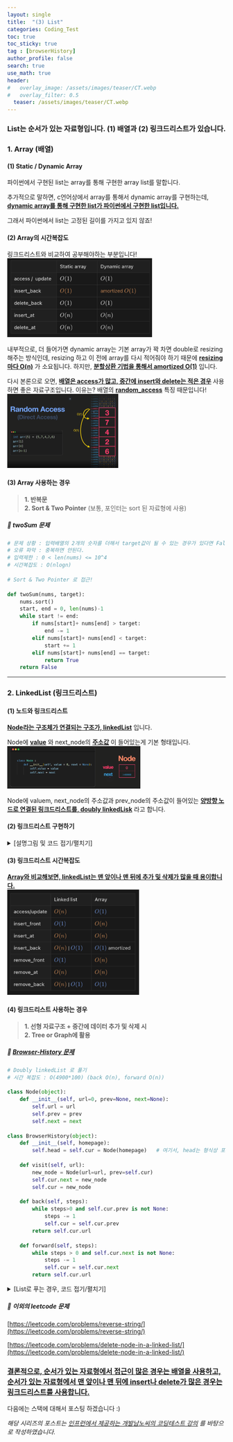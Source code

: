 ```yaml
---
layout: single  
title:  "(3) List"
categories: Coding_Test
toc: true
toc_sticky: true
tag : [browserHistory]
author_profile: false
search: true
use_math: true
header:
#   overlay_image: /assets/images/teaser/CT.webp
#   overlay_filter: 0.5
  teaser: /assets/images/teaser/CT.webp
---
```


### List는 순서가 있는 자료형입니다. (1) 배열과 (2) 링크드리스트가 있습니다.


### 1. Array (배열)

#### (1) Static / Dynamic Array
파이썬에서 구현된 list는 array를 통해 구현한 array list를 말합니다.

추가적으로 말하면, c언어상에서 array를 통해서 dynamic array를 구현하는데, **<u>dynamic array를 통해 구현한 list가 파이썬에서 구현한 list입니다.</u>**

그래서 파이썬에서 list는 고정된 길이를 가지고 있지 않죠!


#### (2) Array의 시간복잡도
링크드리스트와 비교하여 공부해야하는 부분입니다!    
<img src="/assets/images/2023-04-02-list/array_BigO.png" alt="배열의 시간복잡도" style="zoom:40%;" /> <br/>

내부적으로, 더 들어가면 dynamic array는 기본 array가 꽉 차면 double로 resizing 해주는 방식인데, resizing 하고 이 전에 array를 다시 적어줘야 하기 때문에 **<u>resizing 마다 O(n)</u>** 가 소요됩니다. 
하지만, **<u>분할상환 기법을 통해서 amortized O(1)</u>** 입니다.

다시 본론으로 오면, **<u>배열은 access가 많고, 중간에 insert와 delete는 적은 경우</u>** 사용하면 좋은 자료구조입니다. 이유는? 배열의 **<u>random_access</u>** 특징 때문입니다!      
<img src="/assets/images/2023-04-02-list/random_access.png" alt="random access" style="zoom:25%;" /> 
<br/>

#### (3) Array 사용하는 경우

> **1. 반복문**   
> **2. Sort & Two Pointer** (보통, 포인터는 sort 된 자료형에 사용)

##### 🍓 twoSum 문제
```python
# 문제 상황 : 입력배열의 2개의 숫자를 더해서 target값이 될 수 있는 경우가 있다면 False 출력  
# 오류 파악 : 중복하면 안된다. 
# 입력제한 : 0 < len(nums) <= 10^4
# 시간복잡도 : O(nlogn)

# Sort & Two Pointer 로 접근!

def twoSum(nums, target):
    nums.sort()
    start, end = 0, len(nums)-1
    while start != end:
        if nums[start]+ nums[end] > target:
            end -= 1
        elif nums[start]+ nums[end] < target:
            start += 1
        elif nums[start]+ nums[end] == target:
            return True
    return False
```

---

### 2. LinkedList (링크드리스트)

#### (1) 노드와 링크드리스트

**<u>Node라는 구조체가 연결되는 구조가, linkedList</u>** 입니다.

Node에 **<u>value</u>** 와 next_node의 **<u>주소값</u>** 이 들어있는게 기본 형태입니다.    
<img src="/assets/images/2023-04-02-list/node.png" alt="배열의 시간복잡도" style="zoom:30%;" /> <br/>

Node에 valuem, next_node의 주소값과 prev_node의 주소값이 들어있는 **<u>양방향 노드로 연결된 링크드리스트를, doubly linkedLisk</u>** 라고 합니다.

#### (2) 링크드리스트 구현하기
<details>
<summary>[설명그림 및 코드 접기/펼치기]</summary>
<div markdown="1">

<img src="/assets/images/2023-04-02-list/linkedlist.png" alt="배열의 시간복잡도" style="zoom:35%;" /> <br/>

```python
class Node(object):
    def __init__(self, value = 0, next = None):
        self.value = value
        self.next = next

class LinkedList(object):
    def __init__(self):
        self.head = None
        self.tail = None            # appendTail()
    
    def append(self, value):        # BigO(n)
        new_node = Node(value)
        if self.head is None:
            self.head = new_node
        else:
            cur = self.head
            while (cur.next) :
                cur = cur.next
            cur.next = new_node
    
    def appendTail(self, value):    # BigO(1)
        new_node = Node(value)
        if self.head is None:
            self.head = new_node
            self.tail = new_node
        else:
            self.tail.next = new_node
            self.tail = new_node
        

    def insert(self, idx, value):
        new_node = Node(value)
        cur = self.head
        if idx == 0:
            new_node.next = self.head
            self.head = new_node
        else:
            for _ in range(idx-1):
                cur = cur.next
            new_node.next = cur.next
            cur.next = new_node     
    
    def get(self, idx):
        cur = self.head
        for _ in range(idx):
            cur = cur.next
        return cur.value

    def remove(self,idx):
        if idx == 0:
            self.head = self.head.next
        else:
            prev = self.head
            for _ in range(idx-1):
                prev = prev.next
            prev.next = prev.next.next  # garbage collecter가 참조없는 거 삭제

    def printAll(self):
        current = self.head
        while(current):
            print(current.value)
            current = current.next
        print('----------------')


li = LinkedList()
li.appendTail(1)
li.appendTail(2)
li.appendTail(3)
# li.insert(100,0)
li.printAll()
li.remove(0)
li.remove(1)
li.printAll()
```
</div>
</details>

#### (3) 링크드리스트 시간복잡도

**<u>Array와 비교해보면, linkedList는 맨 앞이나 맨 뒤에 추가 및 삭제가 많을 때 용이합니다.</u>**   
<img src="/assets/images/2023-04-02-list/linkedlist_BigO.png" alt="링크드리스트의 시간복잡도" style="zoom:40%;" /> 
<br/>




#### (4) 링크드리스트 사용하는 경우

> **1. 선형 자료구조 + 중간에 데이터 추가 및 삭제 시**   
> **2. Tree or Graph에 활용**

##### 🍓 [Browser-History 문제](https://leetcode.com/problems/design-browser-history/)

```python
# Doubly linkedList 로 풀기
# 시간 복잡도 : O(4900*100) (back O(n), forward O(n))

class Node(object):
    def __init__(self, url=0, prev=None, next=None):
        self.url = url
        self.prev = prev
        self.next = next

class BrowserHistory(object):
    def __init__(self, homepage):
        self.head = self.cur = Node(homepage)   # 여기서, head는 형식상 포인터
    
    def visit(self, url):
        new_node = Node(url=url, prev=self.cur)
        self.cur.next = new_node
        self.cur = new_node
        
    def back(self, steps):
        while steps>0 and self.cur.prev is not None:
            steps -= 1
            self.cur = self.cur.prev
        return self.cur.url         
        
    def forward(self, steps):
        while steps > 0 and self.cur.next is not None:
            steps -= 1
            self.cur = self.cur.next
        return self.cur.url

```
<details>
<summary>[List로 푸는 경우, 코드 접기/펼치기]</summary>
<div markdown="1">

```python
# list로 풀어도 복잡도는 같음
# 시간 복잡도 : O(4900*100) (visit O(n))

class BrowserHistory(object):
    def __init__(self, homepage):
        self.lt = [homepage]
        self.cur = 0                # idx

    def visit(self, url):
        while self.cur != len(self.lt)-1:
            self.lt.pop()
        self.lt.append(url)
        self.cur += 1
    
    def back(self, steps):
        if steps > self.cur:
            self.cur = 0
        else:
            self.cur -= steps
        return self.lt[self.cur]
    
    def forward(self, steps):
        if steps > len(self.lt)- self.cur -1:
            self.cur = len(self.lt) -1
        else:
            self.cur += steps
        return self.lt[self.cur]
```
</div>
</details>

##### 🍓 이외의 leetcode 문제
[https://leetcode.com/problems/reverse-string/](https://leetcode.com/problems/reverse-string/)

[https://leetcode.com/problems/delete-node-in-a-linked-list/](https://leetcode.com/problems/delete-node-in-a-linked-list/)



### <u>결론적으로, 순서가 있는 자료형에서 접근이 많은 경우는 배열을 사용하고, 순서가 있는 자료형에서 맨 앞이나 맨 뒤에 insert나 delete가 많은 경우는 링크드리스트를 사용합니다.</u> 

다음에는 스택에 대해서 포스팅 하겠습니다 :)    

*해당 시리즈의 포스트는 [인프런에서 제공하는 개발남노씨의 코딩테스트 강의](https://www.inflearn.com/course/%EC%BD%94%EB%94%A9%ED%85%8C%EC%8A%A4%ED%8A%B8-%EC%9E%85%EB%AC%B8-%ED%8C%8C%EC%9D%B4%EC%8D%AC) 를 바탕으로 작성하였습니다.*
